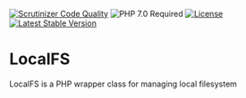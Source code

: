 [![Scrutinizer Code Quality](https://scrutinizer-ci.com/g/HexMakina/LocalFS/badges/quality-score.png?b=main)](https://scrutinizer-ci.com/g/HexMakina/LocalFS/?branch=main)
<img src="https://img.shields.io/badge/PHP-7.0-brightgreen" alt="PHP 7.0 Required" />
[![License](http://poser.pugx.org/hexmakina/local-fs/license)](https://packagist.org/packages/hexmakina/local-fs)
[![Latest Stable Version](http://poser.pugx.org/hexmakina/local-fs/v)](https://packagist.org/packages/hexmakina/local-fs)

# LocalFS

LocalFS is a PHP wrapper class for managing local filesystem
